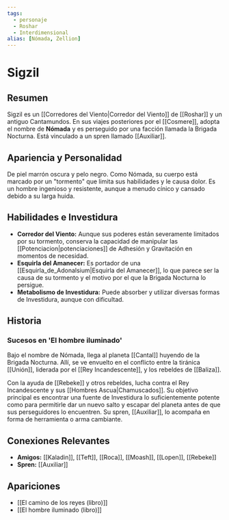 ```yaml
---
tags:
  - personaje
  - Roshar
  - Interdimensional
alias: [Nómada, Zellion]
---
```


# Sigzil

## Resumen
Sigzil es un [[Corredores del Viento|Corredor del Viento]] de [[Roshar]] y un antiguo Cantamundos. En sus viajes posteriores por el [[Cosmere]], adopta el nombre de **Nómada** y es perseguido por una facción llamada la Brigada Nocturna. Está vinculado a un spren llamado [[Auxiliar]].

## Apariencia y Personalidad
De piel marrón oscura y pelo negro. Como Nómada, su cuerpo está marcado por un "tormento" que limita sus habilidades y le causa dolor. Es un hombre ingenioso y resistente, aunque a menudo cínico y cansado debido a su larga huida.

## Habilidades e Investidura
- **Corredor del Viento:** Aunque sus poderes están severamente limitados por su tormento, conserva la capacidad de manipular las [[Potenciacion|potenciaciones]] de Adhesión y Gravitación en momentos de necesidad.
- **Esquirla del Amanecer:** Es portador de una [[Esquirla_de_Adonalsium|Esquirla del Amanecer]], lo que parece ser la causa de su tormento y el motivo por el que la Brigada Nocturna lo persigue.
- **Metabolismo de Investidura:** Puede absorber y utilizar diversas formas de Investidura, aunque con dificultad.

## Historia
### Sucesos en 'El hombre iluminado'
Bajo el nombre de Nómada, llega al planeta [[Cantal]] huyendo de la Brigada Nocturna. Allí, se ve envuelto en el conflicto entre la tiránica [[Unión]], liderada por el [[Rey Incandescente]], y los rebeldes de [[Baliza]].

Con la ayuda de [[Rebeke]] y otros rebeldes, lucha contra el Rey Incandescente y sus [[Hombres Ascua|Chamuscados]]. Su objetivo principal es encontrar una fuente de Investidura lo suficientemente potente como para permitirle dar un nuevo salto y escapar del planeta antes de que sus perseguidores lo encuentren. Su spren, [[Auxiliar]], lo acompaña en forma de herramienta o arma cambiante.

## Conexiones Relevantes
* **Amigos:** [[Kaladin]], [[Teft]], [[Roca]], [[Moash]], [[Lopen]], [[Rebeke]]
* **Spren:** [[Auxiliar]]

## Apariciones
* [[El camino de los reyes (libro)]]
* [[El hombre iluminado (libro)]]
